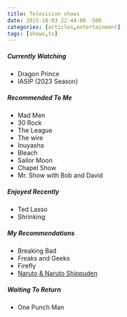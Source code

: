 ```yaml
---
title: Television shows
date: 2015-10-03 22:44:00 -500
categories: [articles,entertainment]
tags: [shows,tv]
---
```


##### Currently Watching
- Dragon Prince
- IASIP (2023 Season)

##### Recommended To Me
-   Mad Men
-   30 Rock
-   The League
-   The wire
-   Inuyasha
-   Bleach
-   Sailor Moon
-   Chapel Show
-   Mr. Show with Bob and David

##### Enjoyed Recently
-   Ted Lasso
-   Shrinking

##### My Recommendations
-   Breaking Bad
-   Freaks and Geeks
-   Firefly
-   [Naruto & Naruto Shippuden](http://en.wikipedia.org/wiki/Naruto)

##### Waiting To Return
-   One Punch Man


